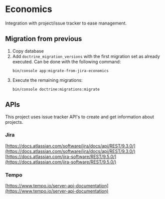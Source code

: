 # Economics

Integration with project/issue tracker to ease management.

## Migration from previous

1. Copy database
2. Add `doctrine_migration_versions` with the first migration set as already executed.
   Can be done with the following command:
   ```
   bin/console app:migrate-from-jira-economics
   ```
3. Execute the remaining migrations:
   ```
   bin/console doctrine:migrations:migrate
   ```

## APIs

This project uses issue tracker API's to create and get information about projects.

### Jira

[https://docs.atlassian.com/software/jira/docs/api/REST/9.3.0/](https://docs.atlassian.com/software/jira/docs/api/REST/9.3.0/)
[https://docs.atlassian.com/jira-software/REST/9.5.0/](https://docs.atlassian.com/jira-software/REST/9.5.0/)

### Tempo

[https://www.tempo.io/server-api-documentation](https://www.tempo.io/server-api-documentation)

